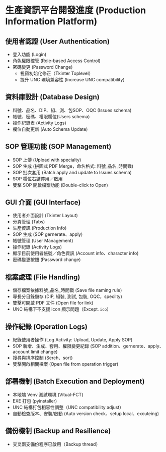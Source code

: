 # 生產資訊平台開發進度 (Production Information Platform)

## 使用者認證 (User Authentication)
- 登入功能 (Login)
- 角色權限控管 (Role-based Access Control)
- 密碼變更 (Password Change)
  - 視窗初始化修正（Tkinter Toplevel）
  - 提升 UNC 環境兼容性 (Increase UNC compatibility)

## 資料庫設計 (Database Design)
- 料號、品名、DIP、組、測、包SOP、OQC (Issues schema)
- 帳號、密碼、權限欄位(Users schema)
- 操作紀錄表 (Activity Logs)
- 欄位自動更新 (Auto Schema Update)

## SOP 管理功能 (SOP Management)
- SOP 上傳 (Upload with specialty)
- SOP 生成 (拼圖式 PDF Merge，命名格式: 料號_品名_時間戳)
- SOP 批次套用 (Batch apply and update to Issues schema)
- SOP 欄位右鍵停用／啟用
- 雙擊 SOP 開啟檔案功能 (Double-click to Open)

## GUI 介面 (GUI Interface)
- 使用者介面設計 (Tkinter Layout)
- 分頁管理 (Tabs) 
- 生產資訊 (Production Info)
- SOP 生成 (SOP gernerate、apply)
- 帳號管理 (User Management)
- 操作紀錄 (Activity Logs)
- 顯示目前使用者帳號／角色資訊 (Account info、character info)
- 密碼變更按鈕 (Password change)

## 檔案處理 (File Handling)
- 儲存檔案依據料號_品名_時間戳 (Save file naming rule)
- 專長分目錄儲存 (DIP, 組裝, 測試, 包裝, OQC，specilty)
- 雙擊可開啟 PDF 文件 (Open file for link)
- UNC 結構下不支援 icon 顯示問題（Except`.ico`）

## 操作紀錄 (Operation Logs)
- 紀錄使用者操作 (Log Activity: Upload, Update, Apply SOP)
- SOP 新增、生成、套用、權限變更紀錄 (SOP addition、gernerate、apply、account limit change) 
- 搜尋與排序控制 (Serch、sort)
- 雙擊開啟相關檔案 (Open file from operation trigger)

## 部署機制 (Batch Execution and Deployment)
- 本地端 Venv 測試環境 (Vitual-FCT)
- EXE 打包 (pyinstaller)
- UNC 結構打包相容性調整（UNC compatibility adjust）
- 自動檢查版本、安裝/啟動 (Auto version check、setup local、excuteing)

## 備份機制 (Backup and Resilience)
- 交叉兩支備份程序已啟用（Backup thread）
